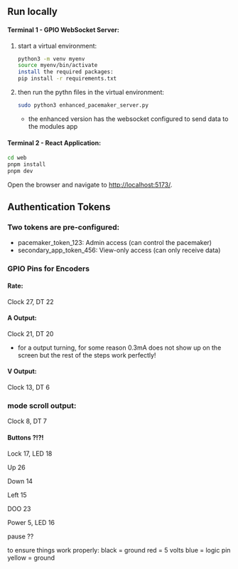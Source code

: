 ## Run locally

#### Terminal 1 - GPIO WebSocket Server:
1. start a virtual environment:
    ```bash
    python3 -m venv myenv
    source myenv/bin/activate
    install the required packages:
    pip install -r requirements.txt
    ```

2. then run the pythn files in the virtual environment:
    ```bash
    sudo python3 enhanced_pacemaker_server.py
    ```
    * the enhanced version has the websocket configured to send data to the modules app 



#### Terminal 2 - React Application:
```bash
cd web
pnpm install
pnpm dev
```
Open the browser and navigate to <http://localhost:5173/>. 


## Authentication Tokens
### Two tokens are pre-configured:

* pacemaker_token_123: Admin access (can control the pacemaker)
* secondary_app_token_456: View-only access (can only receive data)


### GPIO Pins for Encoders 

#### Rate:
Clock 27, DT 22


#### A Output: 
Clock 21, DT 20 
* for a output turning, for some reason 0.3mA does not show up on the screen but the rest of the steps work perfectly! 

#### V Output: 
Clock 13, DT 6

### mode scroll output:
Clock 8, DT 7

#### Buttons ?!?!

Lock 17, LED 18 

Up 26

Down 14

Left 15

DOO 23

Power 5, LED 16 

pause ??


to ensure things work properly: 
 black = ground 
 red = 5 volts 
 blue = logic pin 
 yellow = ground 

